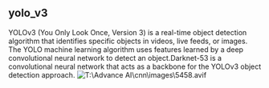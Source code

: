 ## yolo_v3
YOLOv3 (You Only Look Once, Version 3) is a real-time object detection algorithm that identifies specific objects in videos, live feeds, or images. The YOLO machine learning algorithm uses features learned by a deep convolutional neural network to detect an object.Darknet-53 is a convolutional neural network that acts as a backbone for the YOLOv3 object detection approach.
![T:\Advance AI\cnn\images\5458.avif](5458.avif) 

